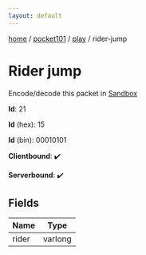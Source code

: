```yaml
---
layout: default
---
```


[home](/)  /  [pocket101](/protocol/pocket101)  /  [play](/protocol/pocket101/play)  /  rider-jump

# Rider jump

Encode/decode this packet in [Sandbox](../../../sandbox/pocket101#play.rider_jump)

**Id**: 21

**Id** (hex): 15

**Id** (bin): 00010101

**Clientbound**: ✔️

**Serverbound**: ✔️

## Fields

Name | Type
---|---
rider | varlong
